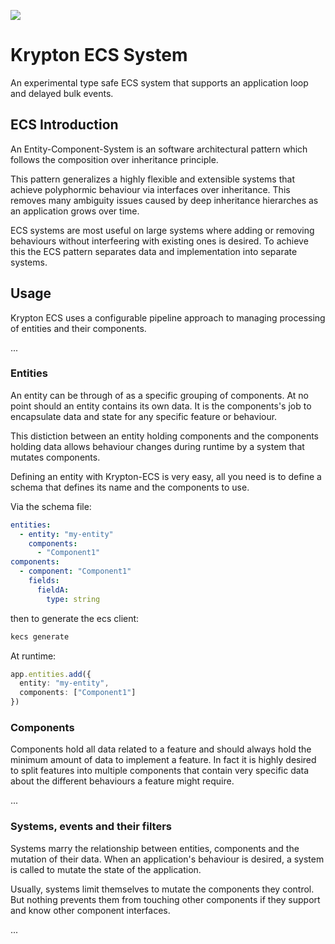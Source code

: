 ![](https://github.com/DeveloperMetal/krypton-ecs/workflows/tests/badge.svg?branch=develop)

# Krypton ECS System

An experimental type safe ECS system that supports an application loop and delayed bulk events.

## ECS Introduction

An Entity-Component-System is an software architectural pattern which follows the composition over inheritance principle.

This pattern generalizes a highly flexible and extensible systems that achieve polyphormic behaviour via interfaces over inheritance. This removes many ambiguity issues caused by deep inheritance hierarches as an application grows over time.

ECS systems are most useful on large systems where adding or removing behaviours without interfeering with existing ones is desired. To achieve this the ECS pattern separates data and implementation into separate systems.

## Usage

Krypton ECS uses a configurable pipeline approach to managing processing of entities and their components.

...

### Entities

An entity can be through of as a specific grouping of components.
At no point should an entity contains its own data. It is the components's job to encapsulate data and state for any specific feature or behaviour.

This distiction between an entity holding components and the components holding data allows behaviour changes during runtime by a system that mutates components.

Defining an entity with Krypton-ECS is very easy, all you need is to define a schema that defines its name and the components to use.

Via the schema file:

```yaml
entities:
  - entity: "my-entity"
    components:
      - "Component1"
components:
  - component: "Component1"
    fields:
      fieldA:
        type: string
```

then to generate the ecs client:
```bash
kecs generate
```

At runtime:
```typescript
app.entities.add({
  entity: "my-entity",
  components: ["Component1"]
})
```

### Components

Components hold all data related to a feature and should always hold the minimum amount of data to implement a feature. In fact it is highly desired to split features into multiple components that contain very specific data about the different behaviours a feature might require.

...

### Systems, events and their filters

Systems marry the relationship between entities, components and the mutation of their data. When an application's behaviour is desired, a system is called to mutate the state of the application.

Usually, systems limit themselves to mutate the components they control. But nothing prevents them from touching other components if they support and know other component interfaces.

...
